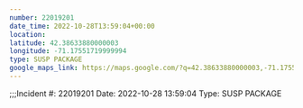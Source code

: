 ```yaml
---
number: 22019201
date_time: 2022-10-28T13:59:04+00:00
location: 
latitude: 42.38633880000003
longitude: -71.17551719999994
type: SUSP PACKAGE
google_maps_link: https://maps.google.com/?q=42.38633880000003,-71.17551719999994
---
```


;;;Incident #: 22019201  Date: 2022-10-28 13:59:04   Type: SUSP PACKAGE
